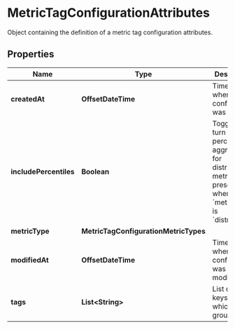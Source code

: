 

# MetricTagConfigurationAttributes

Object containing the definition of a metric tag configuration attributes.

## Properties

Name | Type | Description | Notes
------------ | ------------- | ------------- | -------------
**createdAt** | **OffsetDateTime** | Timestamp when the tag configuration was created. |  [optional]
**includePercentiles** | **Boolean** | Toggle to turn on/off percentile aggregations for distribution metrics. Only present when the &#x60;metric_type&#x60; is &#x60;distribution&#x60;. |  [optional]
**metricType** | **MetricTagConfigurationMetricTypes** |  |  [optional]
**modifiedAt** | **OffsetDateTime** | Timestamp when the tag configuration was last modified. |  [optional]
**tags** | **List&lt;String&gt;** | List of tag keys on which to group. |  [optional]



